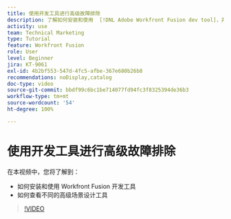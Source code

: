 ```yaml
---
title: 使用开发工具进行高级故障排除
description: 了解如何安装和使用  [!DNL Adobe Workfront Fusion dev tool]，并查看它包含的不同的高级场景设计工具。
activity: use
team: Technical Marketing
type: Tutorial
feature: Workfront Fusion
role: User
level: Beginner
jira: KT-9061
exl-id: 4b2bf553-547d-4fc5-afbe-367e680b26b8
recommendations: noDisplay,catalog
doc-type: video
source-git-commit: bbdf99c6bc1be714077fd94fc3f8325394de36b3
workflow-type: tm+mt
source-wordcount: '54'
ht-degree: 100%

---
```


# 使用开发工具进行高级故障排除

在本视频中，您将了解到：

* 如何安装和使用 Workfront Fusion 开发工具
* 如何查看不同的高级场景设计工具

>[!VIDEO](https://video.tv.adobe.com/v/335302/?quality=12&learn=on&enablevpops=1)
